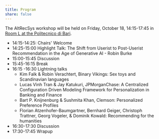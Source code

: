 ```yaml
---
title: Program
share: false
---
```


The AltRecSys workshop will be held on Friday, October 18, 14:15-17:45 in [Room L at the Politecnico di Bari](https://recsys.acm.org/recsys24/location/#campus).

* 14:15-14:25: Chairs' Welcome
* 14:25-15:00 Highlight Talk:  The Shift from Userist to Post-Userist Recommendation in the Age of Generative AI - Robin Burke
* 15:00-15:45 Discussion
* 15:45-16:15 Break
* 16:15 -16:30 Lightning talks
   * Kim Falk & Robin Verachtert, Binary Vikings: Sex toys and Scandinavian languages
   * Lucas Vinh Tran & Jay Katukuri, JPMorganChase: A Centralized Configuration Driven Modeling Framework for Personalization in Banking and Finance
   * Bart P. Knijnenburg & Sushmita Khan, Clemson: Personalized Preference Profiles
   * Florian Atzenhofer-Baumgartner, Bernhard Geiger, Christoph Trattner, Georg Vogeler, & Dominik Kowald: Recommending for the humanities
* 16:30-17:30 Discussion
* 17:30-17:45 Wrapup 
